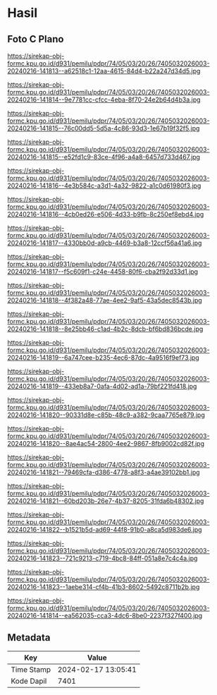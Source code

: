 # Hasil

## Foto C Plano

https://sirekap-obj-formc.kpu.go.id/d931/pemilu/pdpr/74/05/03/20/26/7405032026003-20240216-141813--a62518c1-12aa-4615-84d4-b22a247d34d5.jpg

https://sirekap-obj-formc.kpu.go.id/d931/pemilu/pdpr/74/05/03/20/26/7405032026003-20240216-141814--9e7781cc-cfcc-4eba-8f70-24e2b64d4b3a.jpg

https://sirekap-obj-formc.kpu.go.id/d931/pemilu/pdpr/74/05/03/20/26/7405032026003-20240216-141815--76c00dd5-5d5a-4c86-93d3-1e67b19f32f5.jpg

https://sirekap-obj-formc.kpu.go.id/d931/pemilu/pdpr/74/05/03/20/26/7405032026003-20240216-141815--e52fd1c9-83ce-4f96-a4a8-6457d733d467.jpg

https://sirekap-obj-formc.kpu.go.id/d931/pemilu/pdpr/74/05/03/20/26/7405032026003-20240216-141816--4e3b584c-a3d1-4a32-9822-a1c0d61980f3.jpg

https://sirekap-obj-formc.kpu.go.id/d931/pemilu/pdpr/74/05/03/20/26/7405032026003-20240216-141816--4cb0ed26-e506-4d33-b9fb-8c250ef8ebd4.jpg

https://sirekap-obj-formc.kpu.go.id/d931/pemilu/pdpr/74/05/03/20/26/7405032026003-20240216-141817--4330bb0d-a9cb-4469-b3a8-12ccf56a41a6.jpg

https://sirekap-obj-formc.kpu.go.id/d931/pemilu/pdpr/74/05/03/20/26/7405032026003-20240216-141817--f5c609f1-c24e-4458-80f6-cba2f92d33d1.jpg

https://sirekap-obj-formc.kpu.go.id/d931/pemilu/pdpr/74/05/03/20/26/7405032026003-20240216-141818--4f382a48-77ae-4ee2-9af5-43a5dec8543b.jpg

https://sirekap-obj-formc.kpu.go.id/d931/pemilu/pdpr/74/05/03/20/26/7405032026003-20240216-141818--8e25bb46-c1ad-4b2c-8dcb-bf6bd836bcde.jpg

https://sirekap-obj-formc.kpu.go.id/d931/pemilu/pdpr/74/05/03/20/26/7405032026003-20240216-141819--6a747cee-b235-4ec6-87dc-4a9516f9ef73.jpg

https://sirekap-obj-formc.kpu.go.id/d931/pemilu/pdpr/74/05/03/20/26/7405032026003-20240216-141819--433eb8a7-0afa-4d02-ad1a-79bf221fd418.jpg

https://sirekap-obj-formc.kpu.go.id/d931/pemilu/pdpr/74/05/03/20/26/7405032026003-20240216-141820--90331d8e-c85b-48c9-a382-9caa7765e879.jpg

https://sirekap-obj-formc.kpu.go.id/d931/pemilu/pdpr/74/05/03/20/26/7405032026003-20240216-141820--8ae4ac54-2800-4ee2-9867-8fb9002cd82f.jpg

https://sirekap-obj-formc.kpu.go.id/d931/pemilu/pdpr/74/05/03/20/26/7405032026003-20240216-141821--79469cfa-d386-4778-a8f3-a4ae39102bb1.jpg

https://sirekap-obj-formc.kpu.go.id/d931/pemilu/pdpr/74/05/03/20/26/7405032026003-20240216-141821--60bd203b-26e7-4b37-8205-31fda6b48302.jpg

https://sirekap-obj-formc.kpu.go.id/d931/pemilu/pdpr/74/05/03/20/26/7405032026003-20240216-141822--b1521b5d-ad69-44f8-91b0-a8ca5d983de6.jpg

https://sirekap-obj-formc.kpu.go.id/d931/pemilu/pdpr/74/05/03/20/26/7405032026003-20240216-141823--721c9213-c719-4bc8-84ff-051a8e7c4c4a.jpg

https://sirekap-obj-formc.kpu.go.id/d931/pemilu/pdpr/74/05/03/20/26/7405032026003-20240216-141823--1aebe314-cf4b-41b3-8602-5492c8711b2b.jpg

https://sirekap-obj-formc.kpu.go.id/d931/pemilu/pdpr/74/05/03/20/26/7405032026003-20240216-141814--ea562035-cca3-4dc6-8be0-2237f327f400.jpg


## Metadata

| Key        | Value               |
| ---------- | ------------------- |
| Time Stamp | 2024-02-17 13:05:41 |
| Kode Dapil | 7401                |



